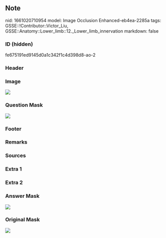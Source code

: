 ## Note
nid: 1661020710954
model: Image Occlusion Enhanced-eb4ea-2285a
tags: GSSE::!Contributor::Victor_Liu, GSSE::Anatomy::Lower_limb::12._Lower_limb_innervation
markdown: false

### ID (hidden)
fe675191ed9145d0a1c342f1c4d398d8-ao-2

### Header


### Image
<img src="tmpbz2d65qx.png">

### Question Mask
<img src="fe675191ed9145d0a1c342f1c4d398d8-ao-2-Q.svg">

### Footer


### Remarks


### Sources


### Extra 1


### Extra 2


### Answer Mask
<img src="fe675191ed9145d0a1c342f1c4d398d8-ao-2-A.svg">

### Original Mask
<img src="fe675191ed9145d0a1c342f1c4d398d8-ao-O.svg">

